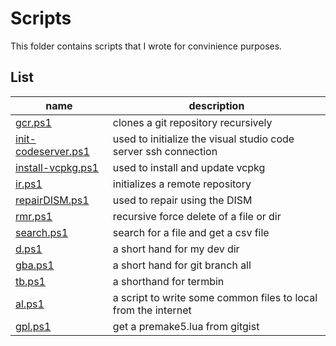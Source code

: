# Scripts

This folder contains scripts that I wrote for convinience purposes.

## List

| name                                        | description                                                     |
|---------------------------------------------|-----------------------------------------------------------------|
| [gcr.ps1](gcr.ps1)                          | clones a git repository recursively                             |
| [init-codeserver.ps1](int-codeserver.ps1)   | used to initialize the visual studio code server ssh connection |
| [install-vcpkg.ps1](install-vcpkg.ps1)      | used to install and update vcpkg                                |
| [ir.ps1](ir.ps1)                            | initializes a remote repository                                 |
| [repairDISM.ps1](repairDISM.ps1)            | used to repair using the DISM                                   |
| [rmr.ps1](rmr.ps1)                          | recursive force delete of a file or dir                         |
| [search.ps1](search.ps1)                    | search for a file and get a csv file                            |
| [d.ps1](dev.ps1)                            | a short hand for my dev dir                                     |
| [gba.ps1](gba.ps1)                          | a short hand for git branch all                                 |
| [tb.ps1](tb.ps1)                            | a shorthand for termbin                                         |
| [al.ps1](al.ps1)                            | a script to write some common files to local from the internet  |
| [gpl.ps1](gpl.ps1)                          | get a premake5.lua from gitgist                                 |